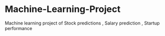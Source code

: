 # Machine-Learning-Project
Machine learning project of  Stock predictions , Salary prediction , Startup performance 
